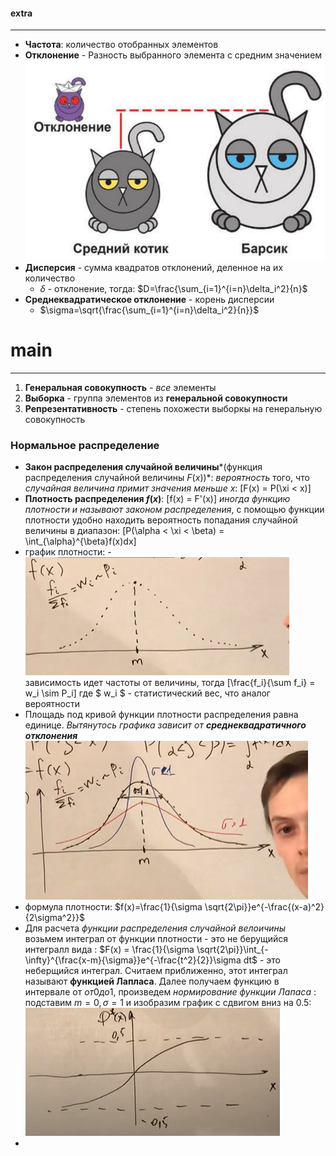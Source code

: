 #### extra

***

- **Частота**: количество отобранных элементов
- **Отклонение** - Разность выбранного элемента с средним значением ![deviation!](/theory/img/otklonenie.png)
- **Дисперсия** - сумма квадратов отклонений, деленное на их количество
    - $\delta$ - отклонение, тогда: $D=\frac{\sum_{i=1}^{i=n}\delta_i^2}{n}$
- **Среднеквадратическое отклонение** - корень дисперсии
    - $\sigma=\sqrt{\frac{\sum_{i=1}^{i=n}\delta_i^2}{n}}$


# main

***

1. **Генеральная совокупность** - *все* элементы
2. **Выборка** - группа элементов из **генеральной совокупности**
3. **Репрезентативность** - степень похожести выборкы на генеральную совокупность

### Нормальное распределение

- **Закон распределения случайной величины***(функция распределения случайной величины $F(x)$)*: *вероятность* того, что *случайная величина примит значения меньше* $x$: \[F(x) = P(\xi < x)\]  
- **Плотность распределения $f(x)$**:  \[f(x) = F'(x)\] *иногда функцию плотности и называют законом распределения*, с помощью функции плотности удобно находить вероятность попадания случайной величины в диапазон: \[P(\alpha < \xi < \beta) = \int_{\alpha}^{\beta}f(x)dx\] 
- график плотности: - ![func, plotnost!](/theory/img/plotnost(func).png) зависимость идет частоты от величины, тогда \[\frac{f_i}{\sum f_i} = w_i \sim P_i\] где $ w_i $ - статистический вес, что аналог вероятности
- Площадь под кривой функции плотности распределения равна единице. *Вытянутось графика зависит от **среднеквадратичного отклонения*** ![addiction_sigma!](/theory/img/addiction.png)
- формула плотности: $f(x)=\frac{1}{\sigma \sqrt{2\pi}}e^{-\frac{(x-a)^2}{2\sigma^2}}$
- Для расчета *функции распределения случайной велоичины* возьмем интеграл от функции плотности - это не берущийся интегралл вида : $F(x) = \frac{1}{\sigma \sqrt{2\pi}}\int_{-\infty}^{\frac{x-m}{\sigma}}e^{-\frac{t^2}{2}}\sigma dt$ - это неберщийся интеграл. Считаем приближенно, этот интеграл называют **функцией Лапласа**. Далее получаем функцию в интервале от $от 0 до 1$, произведем *нормирование функции Лапаса* : подставим $m=0, \sigma=1$ и изобразим график с сдвигом вниз на 0.5:![laplass!](/theory/img/laplass.png)
- 